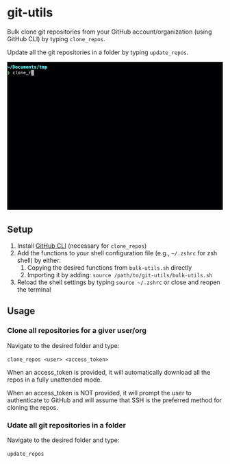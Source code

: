 # git-utils

Bulk clone git repositories from your GitHub account/organization (using GitHub CLI) by typing `clone_repos`.

Update all the git repositories in a folder by typing `update_repos`.

![Header](example.gif)

## Setup

1. Install [GitHub CLI](https://cli.github.com) (necessary for `clone_repos`)
2. Add the functions to your shell configuration file (e.g., `~/.zshrc` for zsh shell) by either:
   1. Copying the desired functions from `bulk-utils.sh` directly
   2. Importing it by adding: `source /path/to/git-utils/bulk-utils.sh`
3. Reload the shell settings by typing `source ~/.zshrc` or close and reopen the terminal

## Usage

### Clone all repositories for a giver user/org

Navigate to the desired folder and type:

`clone_repos <user> <access_token>`

When an access_token is provided, it will automatically download all the repos in a fully unattended mode.

When an access_token is NOT provided, it will prompt the user to authenticate to GitHub and will assume that SSH is the preferred method for cloning the repos.

### Udate all git repositories in a folder

Navigate to the desired folder and type:

`update_repos`
